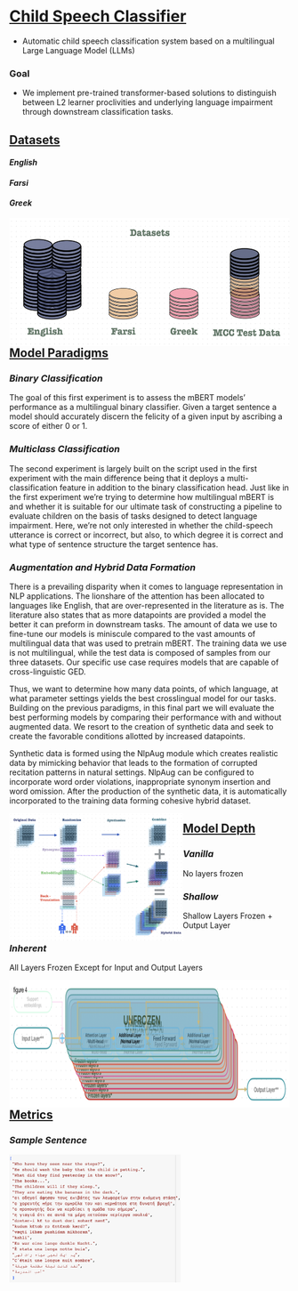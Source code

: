# <ins>Child Speech  Classifier</ins>

- Automatic child speech classification system based on a multilingual Large Language Model (LLMs)

### Goal

- We implement pre-trained transformer-based solutions to distinguish 
between L2 learner proclivities and underlying language impairment 
through downstream classification tasks.



## <ins>Datasets</ins>

#### *English*

#### *Farsi*

#### *Greek*

<a href="url"><img src="https://github.com/Herrmandela/child_speech_mBERT_classifier/blob/main/Datasets.png" align="left" height="230" ></a>

## <ins>Model Paradigms</ins>

### *Binary Classification*
The goal of this first experiment is to assess the mBERT models’ 
performance as a multilingual binary classifier. Given a target 
sentence a model should accurately discern the felicity of a given 
input by ascribing a score of either 0 or 1.


### *Multiclass Classification*

The second experiment is largely built on the script used in the
first experiment with the main difference being that it deploys a
multi-classification feature in addition to the binary classification head.
Just like in the first experiment we’re trying to determine how 
multilingual mBERT is and whether it is suitable for our ultimate 
task of constructing a pipeline to evaluate children on the basis of
tasks designed to detect language impairment. Here, we’re not only 
interested in whether the child-speech utterance is correct or incorrect,
but also, to which degree it is correct and what type of sentence 
structure the target sentence has.


### *Augmentation and Hybrid Data Formation*

There is a prevailing disparity when it comes to language representation in NLP
applications. The lionshare of the attention has been allocated to languages like
English, that are over-represented in the literature as is. 
The literature also states that as more datapoints are provided a model 
the better it can preform in downstream tasks. 
The amount of data we use to fine-tune our models is miniscule compared to 
the vast amounts of multilingual data that was used to pretrain mBERT.
The training data we use is not multilingual, while the test data is composed 
of samples from our three datasets. 
Our specific use case requires models that are capable of cross-linguistic GED.

Thus, we want to determine how many data points, of which language, 
at what parameter settings yields the best crosslingual model for our tasks.
Building on the previous paradigms, in this final part we will evaluate the 
best performing models by comparing their performance with and without 
augmented data. 
We resort to the creation of synthetic data and seek to 
create the favorable conditions allotted by increased datapoints.

Synthetic data is formed using the NlpAug module which creates realistic data 
by mimicking behavior that leads to the formation of corrupted recitation patterns
in natural settings. NlpAug can be configured to incorporate word order violations,
inappropriate synonym insertion and word omission. 
After the production of the synthetic data, it is automatically incorporated 
to the training data forming cohesive hybrid dataset.

<a href="url"><img src="https://github.com/Herrmandela/child_speech_mBERT_classifier/blob/main/augFigure.png" align="left" height="230" ></a>

## <ins>Model Depth</ins>


### *Vanilla*

No layers frozen

### *Shallow*

Shallow Layers Frozen + Output Layer

### *Inherent*

All Layers Frozen Except for Input and Output Layers 

<a href="url"><img src="https://github.com/Herrmandela/child_speech_mBERT_classifier/blob/main/layerFreeze.png" align="left" height="230" ></a>


## <ins>Metrics</ins>

### *Sample Sentence*

<a href="url"><img src="https://github.com/Herrmandela/child_speech_mBERT_classifier/blob/main/sampleSents.png" align="left" height="230" ></a>

